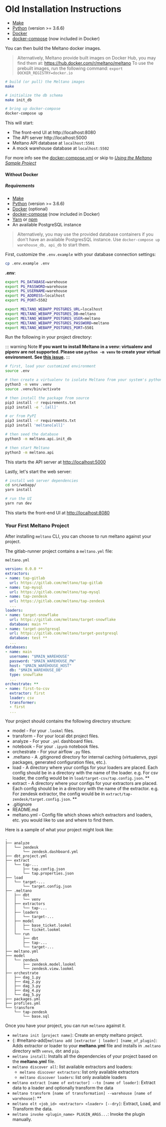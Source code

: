 # Old Installation Instructions

  - [Make](https://www.gnu.org/software/make/)
  - [Python](https://www.python.org/) (version >= 3.6.6)
  - [Docker](https://www.docker.com/get-started)
  - [docker-compose](https://docs.docker.com/compose/) (now included in Docker)

You can then build the Meltano docker images.

> Alternatively, Meltano provide built images on Docker Hub, you may find them at: https://hub.docker.com/r/meltano/meltano
> To use the prebuilt images, run the following command: `export DOCKER_REGISTRY=docker.io`

```bash
# build (or pull) the Meltano images
make

# initialize the db schema
make init_db

# bring up docker-compose
docker-compose up
```

This will start:

- The front-end UI at http://localhost:8080
- The API server http://localhost:5000
- Meltano API database at `localhost:5501`
- A mock warehouse database at `localhost:5502`

For more info see the [docker-compose.yml](https://gitlab.com/meltano/meltano/blob/master/docker-compose.yml) or skip to [*Using the Meltano Sample Project*](#using-the-meltano-sample-project)

#### Without Docker

##### Requirements

  - [Make](https://www.gnu.org/software/make/)
  - [Python](https://www.python.org/) (version >= 3.6.6)
  - [Docker](https://www.docker.com/get-started) (optional)
  - [docker-compose](https://docs.docker.com/compose/) (now included in Docker)
  - [Yarn](https://yarnpkg.com/en/) or [npm](https://www.npmjs.com/)
  - An available PostgreSQL instance

> Alternatively, you may use the provided database containers if you don't have an available PostgresSQL instance.
> Use `docker-compose up warehouse_db, api_db` to start them.

First, customize the `.env.example` with your database connection settings:

```bash
cp .env.example .env
```

**.env**:
```bash
export PG_DATABASE=warehouse
export PG_PASSWORD=warehouse
export PG_USERNAME=warehouse
export PG_ADDRESS=localhost
export PG_PORT=5502

export MELTANO_WEBAPP_POSTGRES_URL=localhost
export MELTANO_WEBAPP_POSTGRES_DB=meltano
export MELTANO_WEBAPP_POSTGRES_USER=meltano
export MELTANO_WEBAPP_POSTGRES_PASSWORD=meltano
export MELTANO_WEBAPP_POSTGRES_PORT=5501
```

Run the following in your project directory:

::: warning Note
**If you want to install Meltano in a venv: virtualenv and pipenv are not supported. Please use `python -m venv` to create your virtual environment. See [this issue](https://gitlab.com/meltano/meltano/issues/141).**
:::

```bash
# first, load your customized environment
source .env

# then create a virtualenv to isolate Meltano from your system's python
python3 -m venv .venv
source .venv/bin/activate

# then install the package from source
pip3 install -r requirements.txt
pip3 install -e '.[all]'

# or from PyPI
pip3 install -r requirements.txt
pip3 install 'meltano[all]'

# then seed the database
python3 -m meltano.api.init_db

# then start Meltano
python3 -m meltano.api
```

This starts the API server at [http://localhost:5000](http://localhost:5000)

Lastly, let's start the web server:

```bash
# install web server dependencies
cd src/webapp/
yarn install

# run the UI
yarn run dev
```

This starts the front-end UI at [http://localhost:8080](http://localhost:8080)

### Your First Meltano Project

After installing `meltano` CLI, you can choose to run meltano against your project.

The gitlab-runner project contains a `meltano.yml` file:

`meltano.yml`

```yml
version: 0.0.0 **
extractors:
- name: tap-gitlab
  url: https://gitlab.com/meltano/tap-gitlab
- name: tap-mysql
  url: https://gitlab.com/meltano/tap-mysql
- name: tap-zendesk
  url: https://gitlab.com/meltano/tap-zendesk
  ...
loaders:
- name: target-snowflake
  url: https://gitlab.com/meltano/target-snowflake
  database: main **
- name: target-postgresql
  url: https://gitlab.com/meltano/target-postgresql
  database: test **
  ...
databases:
- name: main
  username: "$MAIN_WAREHOUSE"
  password: "$MAIN_WAREHOUSE_PW"
  host: "$MAIN_WAREHOUSE_HOST"
  db: "$MAIN_WAREHOUSE_DB"
  type: snowflake
  ...
orchestrate: **
- name: first-to-csv
  extractor: first
  loader: csv
  transformer:
  - first
  ...
```

Your project should contains the following directory structure:

- model - For your `.lookml` files.
- transform - For your local dbt project files.
- analyze - For your `.yml` dashboard files.
- notebook - For your `.ipynb` notebook files.
- orchestrate - For your airflow `.py` files.
- .meltano - A .gitignored directory for internal caching (virtualenvs, pypi packages, generated configuration files, etc.).
- load - A directory where your configs for your loaders are placed. Each config should be in a directory with the name of the loader. e.g. For csv loader, the config would be in `load/target-csv/tap.config.json`. \*\*
- extract - A directory where your configs for your extractors are placed. Each config should be in a directory with the name of the extractor. e.g. For zendesk extractor, the config would be in `extract/tap-zendesk/target.config.json`. \*\*
- .gitignore
- README.md
- meltano.yml - Config file which shows which extractors and loaders, etc. you would like to use and where to find them.

Here is a sample of what your project might look like:

```
.
├── analyze
│   └── zendesk
│       └── zendesk.dashboard.yml
├── dbt_project.yml
├── extract
│   └── tap-...
│       ├── tap.config.json
│       └── tap.properties.json
├── load
│   └── target-...
│       └── target.config.json
├── .meltano
│   ├── dbt
│   │   └── venv
│   ├── extractors
│   │   └── tap-...
│   ├── loaders
│   │   └── target-...
│   ├── model
│   │   ├── base_ticket.lookml
│   │   └── ticket.lookml
│   └── run
│       ├── dbt
│       ├── tap-...
│       └── target-...
├── meltano.yml
├── model
│   └── zendesk
│       ├── zendesk.model.lookml
│       └── zendesk.view.lookml
├── orchestrate
│   ├── dag_1.py
│   ├── dag_2.py
│   ├── dag_3.py
│   ├── dag_4.py
│   └── dag_5.py
├── packages.yml
├── profiles.yml
└── transform
    └── tap-zendesk
        └── base.sql
```

Once you have your project, you can run `meltano` against it.

- `meltano init [project name]`: Create an empty meltano project.
- {: #meltano-add}`meltano add [extractor | loader] [name_of_plugin]`: Adds extractor or loader to your **meltano.yml** file and installs in `.meltano` directory with `venvs`, `dbt` and `pip`.
- `meltano install`: Installs all the dependencies of your project based on the **meltano.yml** file.
- `meltano discover all`: list available extractors and loaders:
  - `meltano discover extractors`: list only available extractors
  - `meltano discover loaders`: list only available loaders
- `meltano extract [name of extractor] --to [name of loader]`: Extract data to a loader and optionally transform the data
- `meltano transform [name of transformation] --warehouse [name of warehouse]`: \*\*
- `meltano elt <job_id> <extractor> <loader> [--dry]`: Extract, Load, and Transform the data.
- `meltano invoke <plugin_name> PLUGIN_ARGS...`: Invoke the plugin manually.
